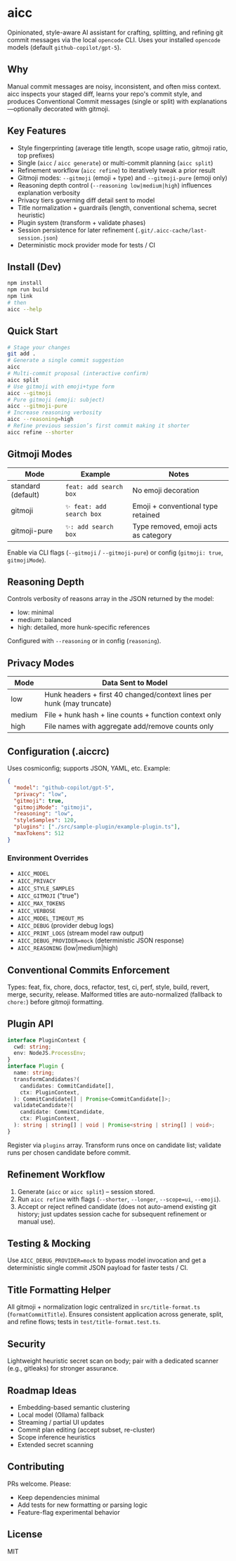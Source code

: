 # aicc

Opinionated, style-aware AI assistant for crafting, splitting, and refining git commit messages via the local `opencode` CLI. Uses your installed `opencode` models (default `github-copilot/gpt-5`).

## Why

Manual commit messages are noisy, inconsistent, and often miss context. aicc inspects your staged diff, learns your repo's commit style, and produces Conventional Commit messages (single or split) with explanations—optionally decorated with gitmoji.

## Key Features

- Style fingerprinting (average title length, scope usage ratio, gitmoji ratio, top prefixes)
- Single (`aicc` / `aicc generate`) or multi-commit planning (`aicc split`)
- Refinement workflow (`aicc refine`) to iteratively tweak a prior result
- Gitmoji modes: `--gitmoji` (emoji + type) and `--gitmoji-pure` (emoji only)
- Reasoning depth control (`--reasoning low|medium|high`) influences explanation verbosity
- Privacy tiers governing diff detail sent to model
- Title normalization + guardrails (length, conventional schema, secret heuristic)
- Plugin system (transform + validate phases)
- Session persistence for later refinement (`.git/.aicc-cache/last-session.json`)
- Deterministic mock provider mode for tests / CI

## Install (Dev)

```bash
npm install
npm run build
npm link
# then
aicc --help
```

## Quick Start

```bash
# Stage your changes
git add .
# Generate a single commit suggestion
aicc
# Multi-commit proposal (interactive confirm)
aicc split
# Use gitmoji with emoji+type form
aicc --gitmoji
# Pure gitmoji (emoji: subject)
aicc --gitmoji-pure
# Increase reasoning verbosity
aicc --reasoning=high
# Refine previous session’s first commit making it shorter
aicc refine --shorter
```

## Gitmoji Modes

| Mode               | Example                   | Notes                                |
| ------------------ | ------------------------- | ------------------------------------ |
| standard (default) | `feat: add search box`    | No emoji decoration                  |
| gitmoji            | `✨ feat: add search box` | Emoji + conventional type retained   |
| gitmoji-pure       | `✨: add search box`      | Type removed, emoji acts as category |

Enable via CLI flags (`--gitmoji` / `--gitmoji-pure`) or config (`gitmoji: true`, `gitmojiMode`).

## Reasoning Depth

Controls verbosity of reasons array in the JSON returned by the model:

- low: minimal
- medium: balanced
- high: detailed, more hunk-specific references

Configured with `--reasoning` or in config (`reasoning`).

## Privacy Modes

| Mode   | Data Sent to Model                                                    |
| ------ | --------------------------------------------------------------------- |
| low    | Hunk headers + first 40 changed/context lines per hunk (may truncate) |
| medium | File + hunk hash + line counts + function context only                |
| high   | File names with aggregate add/remove counts only                      |

## Configuration (.aiccrc)

Uses cosmiconfig; supports JSON, YAML, etc. Example:

```json
{
  "model": "github-copilot/gpt-5",
  "privacy": "low",
  "gitmoji": true,
  "gitmojiMode": "gitmoji",
  "reasoning": "low",
  "styleSamples": 120,
  "plugins": ["./src/sample-plugin/example-plugin.ts"],
  "maxTokens": 512
}
```

### Environment Overrides

- `AICC_MODEL`
- `AICC_PRIVACY`
- `AICC_STYLE_SAMPLES`
- `AICC_GITMOJI` ("true")
- `AICC_MAX_TOKENS`
- `AICC_VERBOSE`
- `AICC_MODEL_TIMEOUT_MS`
- `AICC_DEBUG` (provider debug logs)
- `AICC_PRINT_LOGS` (stream model raw output)
- `AICC_DEBUG_PROVIDER=mock` (deterministic JSON response)
- `AICC_REASONING` (low|medium|high)

## Conventional Commits Enforcement

Types: feat, fix, chore, docs, refactor, test, ci, perf, style, build, revert, merge, security, release.
Malformed titles are auto-normalized (fallback to `chore:`) before gitmoji formatting.

## Plugin API

```ts
interface PluginContext {
  cwd: string;
  env: NodeJS.ProcessEnv;
}
interface Plugin {
  name: string;
  transformCandidates?(
    candidates: CommitCandidate[],
    ctx: PluginContext,
  ): CommitCandidate[] | Promise<CommitCandidate[]>;
  validateCandidate?(
    candidate: CommitCandidate,
    ctx: PluginContext,
  ): string | string[] | void | Promise<string | string[] | void>;
}
```

Register via `plugins` array. Transform runs once on candidate list; validate runs per chosen candidate before commit.

## Refinement Workflow

1. Generate (`aicc` or `aicc split`) – session stored.
2. Run `aicc refine` with flags (`--shorter`, `--longer`, `--scope=ui`, `--emoji`).
3. Accept or reject refined candidate (does not auto-amend existing git history; just updates session cache for subsequent refinement or manual use).

## Testing & Mocking

Use `AICC_DEBUG_PROVIDER=mock` to bypass model invocation and get a deterministic single commit JSON payload for faster tests / CI.

## Title Formatting Helper

All gitmoji + normalization logic centralized in `src/title-format.ts` (`formatCommitTitle`). Ensures consistent application across generate, split, and refine flows; tests in `test/title-format.test.ts`.

## Security

Lightweight heuristic secret scan on body; pair with a dedicated scanner (e.g., gitleaks) for stronger assurance.

## Roadmap Ideas

- Embedding-based semantic clustering
- Local model (Ollama) fallback
- Streaming / partial UI updates
- Commit plan editing (accept subset, re-cluster)
- Scope inference heuristics
- Extended secret scanning

## Contributing

PRs welcome. Please:

- Keep dependencies minimal
- Add tests for new formatting or parsing logic
- Feature-flag experimental behavior

## License

MIT
